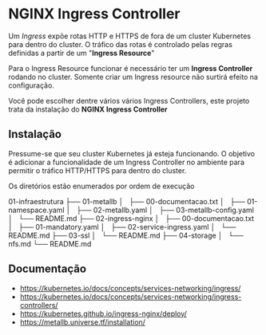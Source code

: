 # NGINX Ingress Controller

Um *Ingress* expõe rotas HTTP e HTTPS de fora de um cluster Kubernetes para dentro do cluster. O tráfico das rotas é controlado pelas regras definidas a partir de um "**Ingress Resource**"

Para o Ingress Resource funcionar é necessário ter um **Ingress Controller** rodando no cluster. Somente criar um Ingress resource não surtirá efeito na configuração.

Você pode escolher dentre vários vários Ingress Controllers, este projeto trata da instalação do **NGINX Ingress Controller**


## Instalação

Pressume-se que seu cluster Kubernetes já esteja funcionando. O objetivo é adicionar a funcionalidade de um Ingress Controller no ambiente para permitir o tráfico HTTP/HTTPS para dentro do cluster.

Os diretórios estão enumerados por ordem de execução

01-infraestrutura
├── 01-metallb
│   ├── 00-documentacao.txt
│   ├── 01-namespace.yaml
│   ├── 02-metallb.yaml
│   ├── 03-metallb-config.yaml
│   └── README.md
├── 02-ingress-nginx
│   ├── 00-documentacao.txt
│   ├── 01-mandatory.yaml
│   ├── 02-service-ingress.yaml
│   └── README.md
├── 03-ssl
│   └── README.md
├── 04-storage
│   └── nfs.md
└── README.md



## Documentação 
- https://kubernetes.io/docs/concepts/services-networking/ingress/
- https://kubernetes.io/docs/concepts/services-networking/ingress-controllers/
- https://kubernetes.github.io/ingress-nginx/deploy/
- https://metallb.universe.tf/installation/
